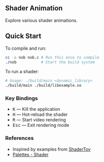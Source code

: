 ## Shader Animation  
Explore various shader animations.

## Quick Start  
To compile and run:

```bash
cc -o nob nob.c # Run this once to compile
./nob           # Start the build system
```

To run a shader:

```bash
# Usage: ./build/main <dynamic_library>
./build/main ./build/libexample.so
```

### Key Bindings  
- <kbd>K</kbd> — Kill the application  
- <kbd>H</kbd> — Hot-reload the shader  
- <kbd>R</kbd> — Start video rendering  
- <kbd>Esc</kbd> — Exit rendering mode  

### References  
- Inspired by examples from [ShaderToy](https://www.shadertoy.com/)
- [Palettes - Shader](https://iquilezles.org/articles/palettes/)
